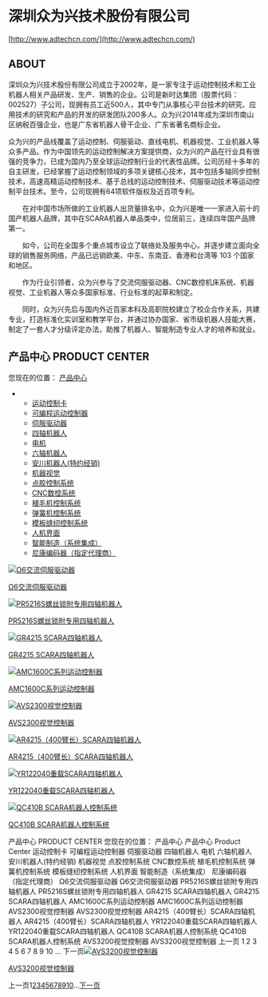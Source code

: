 # 深圳众为兴技术股份有限公司

[http://www.adtechcn.com/](http://www.adtechcn.com/)

## ABOUT

深圳众为兴技术股份有限公司成立于2002年，是一家专注于运动控制技术和工业机器人相关产品研发、生产、销售的企业。公司是新时达集团（股票代码：002527）子公司，现拥有员工近500人，其中专门从事核心平台技术的研究、应用技术的研究和产品的开发的研发团队200多人。众为兴2014年成为深圳市南山区纳税百强企业，也是广东省机器人骨干企业、广东省著名商标企业。

众为兴的产品线覆盖了运动控制、伺服驱动、直线电机、机器视觉、工业机器人等众多产品。作为中国领先的运动控制解决方案提供商，众为兴的产品在行业具有很强的竞争力，已成为国内乃至全球运动控制行业的代表性品牌。公司历经十多年的自主研发，已经掌握了运动控制领域的多项关键核心技术，其中包括多轴同步控制技术，高速高精运动控制技术、基于总线的运动控制技术、伺服驱动技术等运动控制平台技术。至今，公司现拥有64项软件版权及近百项专利。


　　在对中国市场所做的工业机器人出货量排名中，众为兴是唯一一家进入前十的国产机器人品牌，其中在SCARA机器人单品类中，位居前三，连续四年国产品牌第一。

　　如今，公司在全国多个重点城市设立了联络处及服务中心，并逐步建立面向全球的销售服务网络，产品已远销欧美、中东、东南亚、香港和台湾等 103 个国家和地区。

　　作为行业引领者，众为兴参与了交流伺服驱动器、CNC数控机床系统、机器视觉、工业机器人等众多国家标准、行业标准的起草和制定。

　　同时，众为兴先后与国内外近百家本科及高职院校建立了校企合作关系，共建专业，打造标准化实训室和教学平台，并通过协办国家、省市级机器人技能大赛，制定了一套人才分级评定办法，助推了机器人、智能制造专业人才的培养和就业。

## **产品中心** PRODUCT CENTER

您现在的位置： [产品中心](http://www.adtechcn.com/pro.aspx?fid=n3:3:3)

- - [运动控制卡](http://www.adtechcn.com/products.aspx?TypeId=67&FId=t3:67:3)
  - [可编程运动控制器](http://www.adtechcn.com/products.aspx?TypeId=154&FId=t3:154:3)
  - [伺服驱动器](http://www.adtechcn.com/products.aspx?TypeId=12&FId=t3:12:3)
  - [四轴机器人](http://www.adtechcn.com/products.aspx?TypeId=13&FId=t3:13:3)
  - [电机](http://www.adtechcn.com/products.aspx?TypeId=10&FId=t3:10:3)
  - [六轴机器人](http://www.adtechcn.com/products.aspx?TypeId=124&FId=t3:124:3)
  - [安川机器人(特约经销)](http://www.adtechcn.com/products.aspx?TypeId=148&FId=t3:148:3)
  - [机器视觉](http://www.adtechcn.com/products.aspx?TypeId=66&FId=t3:66:3)
  - [点胶控制系统](http://www.adtechcn.com/products.aspx?TypeId=134&FId=t3:134:3)
  - [CNC数控系统](http://www.adtechcn.com/products.aspx?TypeId=136&FId=t3:136:3)
  - [植毛机控制系统](http://www.adtechcn.com/products.aspx?TypeId=135&FId=t3:135:3)
  - [弹簧机控制系统](http://www.adtechcn.com/products.aspx?TypeId=142&FId=t3:142:3)
  - [模板缝纫控制系统](http://www.adtechcn.com/products.aspx?TypeId=139&FId=t3:139:3)
  - [人机界面](http://www.adtechcn.com/products.aspx?TypeId=11&FId=t3:11:3)
  - [智能制造（系统集成）](http://www.adtechcn.com/products.aspx?TypeId=158&FId=t3:158:3)
  - [尼康编码器（指定代理商）](http://www.adtechcn.com/products.aspx?TypeId=128&FId=t3:128:3)



[![Ω6交流伺服驱动器](https://0.rc.xiniu.com/g2/M00/56/73/CgAGe2DZcdCAX-jsAAF0TeFtmFA843.png)](http://www.adtechcn.com/prod_view.aspx?TypeId=161&Id=368&FId=t3:161:3)

[Ω6交流伺服驱动器](http://www.adtechcn.com/prod_view.aspx?TypeId=161&Id=368&FId=t3:161:3)

[![PR5216S螺丝锁附专用四轴机器人](https://0.rc.xiniu.com/g1/M00/10/58/CgAGTF0kRJmAaeEiAAByQsRJnQY950.jpg)](http://www.adtechcn.com/prod_view.aspx?TypeId=119&Id=269&FId=t3:119:3)

[PR5216S螺丝锁附专用四轴机器人](http://www.adtechcn.com/prod_view.aspx?TypeId=119&Id=269&FId=t3:119:3)

[![GR4215 SCARA四轴机器人](https://0.rc.xiniu.com/g3/M00/11/78/CgAH6F3cysSADt8sAAB7weKnufs245.jpg)](http://www.adtechcn.com/prod_view.aspx?TypeId=113&Id=256&FId=t3:113:3)

[GR4215 SCARA四轴机器人](http://www.adtechcn.com/prod_view.aspx?TypeId=113&Id=256&FId=t3:113:3)

[![AMC1600C系列运动控制器](https://0.rc.xiniu.com/g2/M00/26/38/CgAGe1nkfUuAC4NQAAEcnoHy-58334.jpg)](http://www.adtechcn.com/prod_view.aspx?TypeId=155&Id=215&FId=t3:155:3)

[AMC1600C系列运动控制器](http://www.adtechcn.com/prod_view.aspx?TypeId=155&Id=215&FId=t3:155:3)

[![AVS2300视觉控制器](https://0.rc.xiniu.com/g2/M00/4A/74/CgAGe1o96nmAGZ3-AADzgbo5PHA665.jpg)](http://www.adtechcn.com/prod_view.aspx?TypeId=84&Id=191&FId=t3:84:3)

[AVS2300视觉控制器](http://www.adtechcn.com/prod_view.aspx?TypeId=84&Id=191&FId=t3:84:3)

[![AR4215（400臂长）SCARA四轴机器人](https://0.rc.xiniu.com/g2/M00/22/7E/CgAGe1nbTo2AdADhAACVPUceJmM414.jpg)](http://www.adtechcn.com/prod_view.aspx?TypeId=31&Id=183&FId=t3:31:3)

[AR4215（400臂长）SCARA四轴机器人](http://www.adtechcn.com/prod_view.aspx?TypeId=31&Id=183&FId=t3:31:3)

[![YR122040重载SCARA四轴机器人](https://0.rc.xiniu.com/g4/M00/11/50/CgAG0mE14wOAE0CnAADpvMALrNs893.jpg)](http://www.adtechcn.com/prod_view.aspx?TypeId=162&Id=372&FId=t3:162:3)

[YR122040重载SCARA四轴机器人](http://www.adtechcn.com/prod_view.aspx?TypeId=162&Id=372&FId=t3:162:3)

[![QC410B  SCARA机器人控制系统](https://0.rc.xiniu.com/g1/M00/23/36/CgAGTF1KgHqAR6y6AACBtIebN-k942.jpg)](http://www.adtechcn.com/prod_view.aspx?TypeId=96&Id=280&FId=t3:96:3)

[QC410B SCARA机器人控制系统](http://www.adtechcn.com/prod_view.aspx?TypeId=96&Id=280&FId=t3:96:3)

产品中心 PRODUCT CENTER
您现在的位置： 产品中心
产品中心
Product Center
运动控制卡
可编程运动控制器
伺服驱动器
四轴机器人
电机
六轴机器人
安川机器人(特约经销)
机器视觉
点胶控制系统
CNC数控系统
植毛机控制系统
弹簧机控制系统
模板缝纫控制系统
人机界面
智能制造（系统集成）
尼康编码器（指定代理商）
Ω6交流伺服驱动器
Ω6交流伺服驱动器
PR5216S螺丝锁附专用四轴机器人
PR5216S螺丝锁附专用四轴机器人
GR4215 SCARA四轴机器人
GR4215 SCARA四轴机器人
AMC1600C系列运动控制器
AMC1600C系列运动控制器
AVS2300视觉控制器
AVS2300视觉控制器
AR4215（400臂长）SCARA四轴机器人
AR4215（400臂长）SCARA四轴机器人
YR122040重载SCARA四轴机器人
YR122040重载SCARA四轴机器人
QC410B  SCARA机器人控制系统
QC410B SCARA机器人控制系统
AVS3200视觉控制器
AVS3200视觉控制器
上一页
1
2
3
4
5
6
7
8
9
10
...
下一页[![AVS3200视觉控制器](https://0.rc.xiniu.com/g2/M00/4A/74/CgAGe1o96qeACggIAAETnhRXIo8828.jpg)](http://www.adtechcn.com/prod_view.aspx?TypeId=84&Id=233&FId=t3:84:3)

[AVS3200视觉控制器](http://www.adtechcn.com/prod_view.aspx?TypeId=84&Id=233&FId=t3:84:3)

上一页1[2](http://www.adtechcn.com/pro.aspx?FId=n3:3:3&pageindex=2)[3](http://www.adtechcn.com/pro.aspx?FId=n3:3:3&pageindex=3)[4](http://www.adtechcn.com/pro.aspx?FId=n3:3:3&pageindex=4)[5](http://www.adtechcn.com/pro.aspx?FId=n3:3:3&pageindex=5)[6](http://www.adtechcn.com/pro.aspx?FId=n3:3:3&pageindex=6)[7](http://www.adtechcn.com/pro.aspx?FId=n3:3:3&pageindex=7)[8](http://www.adtechcn.com/pro.aspx?FId=n3:3:3&pageindex=8)[9](http://www.adtechcn.com/pro.aspx?FId=n3:3:3&pageindex=9)[10](http://www.adtechcn.com/pro.aspx?FId=n3:3:3&pageindex=10)...[下一页](http://www.adtechcn.com/pro.aspx?FId=n3:3:3&pageindex=2)